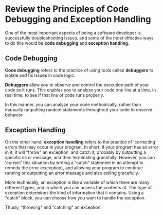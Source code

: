 # Review the Principles of Code Debugging and Exception Handling

One of the most important aspects of being a software developer is successfully troubleshooting issues, and some of the most effective ways to do this would be **code debugging** and **exception handling**.

## Code Debugging

**Code debugging** refers to the practice of using tools called **debuggers** to isolate and fix issues in code logic.

**Debuggers** allow you to observe and control the execution path of your code as it runs. This enables you to analyze your code one line at a time, in real time, to see if that line of code runs properly.

In this manner, you can analyze your code methodically, rather than manually outputting random statements throughout your code to observe behavior.

## Exception Handling

On the other hand, **exception handling** refers to the practice of 'correcting' errors that may occur in your program. In short, if your program has an error in it, it will "throw" an exception, and catch it, probably by outputting a specific error message, and then terminating gracefully. However, you can 'correct' this situation by writing a "catch" statement in an attempt to remedy the error (exception), and allowing your program to continue running or outputting an error message and also exiting gracefully.

More technically, an exception is like a variable of which there are many different types, and in which you can access the contents of. The type of exception determines the kind of information that it contains. Using a "catch" block, you can choose how you want to handle the exception.

Thusly, "throwing" and "catching" an exception.